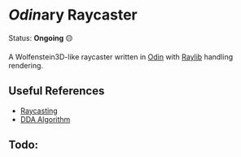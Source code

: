 # *Odin*ary Raycaster

Status: __Ongoing__ 🟡

A Wolfenstein3D-like raycaster written in [Odin](https://odin-lang.org/) with 
[Raylib](https://www.raylib.com/) handling rendering.

## Useful References

- [Raycasting](https://lodev.org/cgtutor/raycasting.html)
- [DDA Algorithm](http://youtube.com/watch?v=NbSee-XM7WA)

## Todo: 

